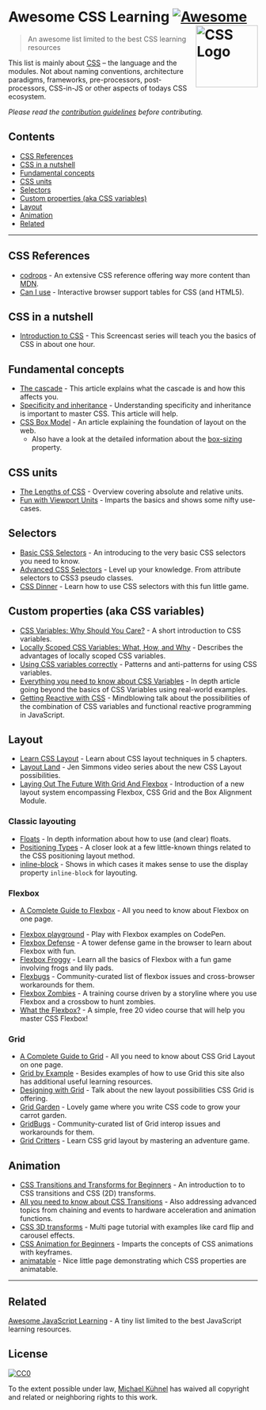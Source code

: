 # Awesome CSS Learning [![Awesome](https://awesome.re/badge.svg)](https://awesome.re) <a href="https://developer.mozilla.org/docs/Web/CSS"><img src="https://upload.wikimedia.org/wikipedia/commons/d/d5/CSS3_logo_and_wordmark.svg" width="125" align="right" alt="CSS Logo"></a>

> An awesome list limited to the best CSS learning resources

This list is mainly about [CSS](https://developer.mozilla.org/docs/Web/CSS) – the language and the modules. Not about naming conventions, architecture paradigms, frameworks, pre-processors, post-processors, CSS-in-JS or other aspects of todays CSS ecosystem.

_Please read the [contribution guidelines](.github/contributing.md) before contributing._

## Contents

-   [CSS References](#css-references)
-   [CSS in a nutshell](#css-in-a-nutshell)
-   [Fundamental concepts](#fundamental-concepts)
-   [CSS units](#css-units)
-   [Selectors](#selectors)
-   [Custom properties (aka CSS variables)](#custom-properties-aka-css-variables)
-   [Layout](#layout)
-   [Animation](#animation)
-   [Related](#related)

---

## CSS References

-   [codrops](https://tympanus.net/codrops/css_reference/) - An extensive CSS reference offering way more content than [MDN](https://developer.mozilla.org/en-US/docs/Web/CSS/Reference).
-   [Can I use](https://caniuse.com) - Interactive browser support tables for CSS (and HTML5).

## CSS in a nutshell

-   [Introduction to CSS](https://scrimba.com/g/gintrotocss) - This Screencast series will teach you the basics of CSS in about one hour.

## Fundamental concepts

-   [The cascade](https://developer.mozilla.org/en-US/docs/Web/CSS/Cascade) - This article explains what the cascade is and how this affects you.
-   [Specificity and inheritance](https://www.smashingmagazine.com/2010/04/css-specificity-and-inheritance/) - Understanding specificity and inheritance is important to master CSS. This article will help.
-   [CSS Box Model](https://developer.mozilla.org/en-US/docs/Learn/CSS/Introduction_to_CSS/Box_model) - An article explaining the foundation of layout on the web.
    -   Also have a look at the detailed information about the [box-sizing](https://css-tricks.com/box-sizing/) property.

## CSS units

-   [The Lengths of CSS](https://css-tricks.com/the-lengths-of-css/) - Overview covering absolute and relative units.
-   [Fun with Viewport Units](https://css-tricks.com/fun-viewport-units/) - Imparts the basics and shows some nifty use-cases.

## Selectors

-   [Basic CSS Selectors](https://www.sitepoint.com/css-selectors/) - An introducing to the very basic CSS selectors you need to know.
-   [Advanced CSS Selectors](https://www.smashingmagazine.com/2009/08/taming-advanced-css-selectors/) - Level up your knowledge. From attribute selectors to CSS3 pseudo classes.
-   [CSS Dinner](https://flukeout.github.io) - Learn how to use CSS selectors with this fun little game.

## Custom properties (aka CSS variables)

-   [CSS Variables: Why Should You Care?](https://developers.google.com/web/updates/2016/02/css-variables-why-should-you-care) - A short introduction to CSS variables.
-   [Locally Scoped CSS Variables: What, How, and Why](https://una.im/local-css-vars/) - Describes the advantages of locally scoped CSS variables.
-   [Using CSS variables correctly](https://www.madebymike.com.au/writing/using-css-variables/) - Patterns and anti-patterns for using CSS variables.
-   [Everything you need to know about CSS Variables](https://medium.freecodecamp.org/everything-you-need-to-know-about-css-variables-c74d922ea855) - In depth article going beyond the basics of CSS Variables using real-world examples.
-   [Getting Reactive with CSS](https://www.youtube.com/watch?v=4IRPxCMAIfA) - Mindblowing talk about the possibilities of the combination of CSS variables and functional reactive programming in JavaScript.

## Layout

-   [Learn CSS Layout](http://book.mixu.net/css) - Learn about CSS layout techniques in 5 chapters.
-   [Layout Land](https://www.youtube.com/channel/UC7TizprGknbDalbHplROtag) - Jen Simmons video series about the new CSS Layout possibilities.
-   [Laying Out The Future With Grid And Flexbox](https://www.youtube.com/watch?v=hj355PRbwSQ) - Introduction of a new layout system encompassing Flexbox, CSS Grid and the Box Alignment Module.

### Classic layouting

-   [Floats](https://tympanus.net/codrops/css_reference/float/) - In depth information about how to use (and clear) floats.
-   [Positioning Types](https://scotch.io/bar-talk/5-things-you-might-not-know-about-the-css-positioning-types) - A closer look at a few little-known things related to the CSS positioning layout method.
-   [inline-block](https://iamsteve.me/blog/entry/inline_block) - Shows in which cases it makes sense to use the display property `inline-block` for layouting.

### Flexbox

-   [A Complete Guide to Flexbox](https://css-tricks.com/snippets/css/a-guide-to-flexbox/) - All you need to know about Flexbox on one page.
<!--lint ignore no-dead-urls-->
-   [Flexbox playground](https://codepen.io/enxaneta/full/adLPwv) - Play with Flexbox examples on CodePen.
-   [Flexbox Defense](http://www.flexboxdefense.com) - A tower defense game in the browser to learn about Flexbox with fun.
-   [Flexbox Froggy](https://flexboxfroggy.com) - Learn all the basics of Flexbox with a fun game involving frogs and lily pads.
-   [Flexbugs](https://github.com/philipwalton/flexbugs) - Community-curated list of flexbox issues and cross-browser workarounds for them.
-   [Flexbox Zombies](https://flexboxzombies.com) - A training course driven by a storyline where you use Flexbox and a crossbow to hunt zombies.
-   [What the Flexbox?](https://flexbox.io/) - A simple, free 20 video course that will help you master CSS Flexbox!

### Grid

-   [A Complete Guide to Grid](https://css-tricks.com/snippets/css/complete-guide-grid/) - All you need to know about CSS Grid Layout on one page.
-   [Grid by Example](https://gridbyexample.com) - Besides examples of how to use Grid this site also has additional useful learning resources.
-   [Designing with Grid](https://talks.jensimmons.com/J5VRbA/designing-with-grid) - Talk about the new layout possibilities CSS Grid is offering.
-   [Grid Garden](https://cssgridgarden.com) - Lovely game where you write CSS code to grow your carrot garden.
-   [GridBugs](https://github.com/rachelandrew/gridbugs) - Community-curated list of Grid interop issues and workarounds for them.
-   [Grid Critters](https://www.gridcritters.com) - Learn CSS grid layout by mastering an adventure game.

## Animation

-   [CSS Transitions and Transforms for Beginners](https://robots.thoughtbot.com/transitions-and-transforms) - An introduction to to CSS transitions and CSS (2D) transforms.
-   [All you need to know about CSS Transitions](https://blog.alexmaccaw.com/all-you-need-to-know-about-css-transitions/) - Also addressing advanced topics from chaining and events to hardware acceleration and animation functions.
-   [CSS 3D transforms](https://3dtransforms.desandro.com) - Multi page tutorial with examples like card flip and carousel effects.
-   [CSS Animation for Beginners](https://robots.thoughtbot.com/css-animation-for-beginners) - Imparts the concepts of CSS animations with keyframes.
-   [animatable](http://leaverou.github.io/animatable/) - Nice little page demonstrating which CSS properties are animatable.

---

## Related

[Awesome JavaScript Learning](https://github.com/micromata/awesome-javascript-learning) - A tiny list limited to the best JavaScript learning resources.

## License

[![CC0](http://mirrors.creativecommons.org/presskit/buttons/88x31/svg/cc-zero.svg)](https://creativecommons.org/publicdomain/zero/1.0/)

To the extent possible under law, [Michael Kühnel](http://micromata.de) has waived all copyright and related or neighboring rights to this work.
